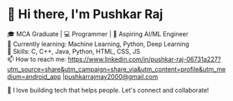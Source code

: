 # 👋 Hi there, I'm Pushkar Raj

🎓 MCA Graduate | 💻 Programmer | 🤖 Aspiring AI/ML Engineer  
🌱 Currently learning: Machine Learning, Python, Deep Learning  
🚀 Skills: C, C++, Java, Python, HTML, CSS, JS  
📫 How to reach me: https://www.linkedin.com/in/pushkar-raj-06731a227?utm_source=share&utm_campaign=share_via&utm_content=profile&utm_medium=android_app |pushkarrajmay2000@gmail.com


🧠 I love building tech that helps people. Let's connect and collaborate!

